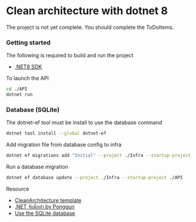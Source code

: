 
# Clean architecture with dotnet 8
The project is not yet complete. You should complete the ToDoItems.
### Getting started
The following is required to build and run the project
 - [.NET8 SDK](https://dotnet.microsoft.com/en-us/download/dotnet/8.0)

To launch the API
```bash
cd ./API
dotnet run
```

### Database (SQLite)
The dotnet-ef tool must be install to use the database command
```bash
dotnet tool install --global dotnet-ef
```

Add migration file from database config to infra 
```bash
dotnet ef migrations add "Initial" --project ./Infra --startup-project ./API --output-dir ./Database/Migrations
```

Run a database migration
```bash
dotnet ef database update --project ./Infra --startup-project ./API
```

Resource
 - [CleanArchitecture template](https://github.com/jasontaylordev/CleanArchitecture)
 - [.NET จับมือทำ by Ponggun](https://medium.com/@ponggun/%E0%B8%9A%E0%B8%97%E0%B8%84%E0%B8%A7%E0%B8%B2%E0%B8%A1%E0%B8%8A%E0%B8%B8%E0%B8%94-net-6-%E0%B9%81%E0%B8%9A%E0%B8%9A%E0%B8%88%E0%B8%B1%E0%B8%9A%E0%B8%A1%E0%B8%B7%E0%B8%AD%E0%B8%97%E0%B8%B3-0-%E0%B9%80%E0%B8%81%E0%B8%A3%E0%B8%B4%E0%B9%88%E0%B8%99%E0%B8%99%E0%B8%B3-a61b277352f9)
 - [Use the SQLite database](https://learn.microsoft.com/en-us/training/modules/build-web-api-minimal-database/5-exercise-use-sqlite-database)






